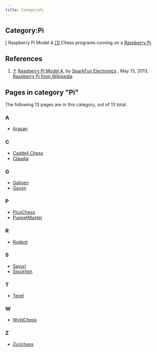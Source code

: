 ```yaml
---
title: CategoryPi
---
```

## Category:Pi



\[ Raspberry Pi Model A <a id="cite-note-1" href="#cite-ref-1">[1]</a>
Chess programs running on a [Raspberry Pi](Raspberry_Pi "Raspberry Pi").

## References

1. <a id="cite-ref-1" href="#cite-note-1">↑</a> [Raspberry Pi Model A](https://www.flickr.com/photos/sparkfun/8747111043/), by [SparkFun Electronics](https://www.flickr.com/people/41898857@N04) , May 13, 2013, [Raspberry Pi from Wikipedia](https://en.wikipedia.org/wiki/Raspberry_Pi)

## Pages in category "Pi"

The following 13 pages are in this category, out of 13 total.

### A

- [Arasan](Arasan "Arasan")

### C

- [Caddell Chess](Caddell_Chess "Caddell Chess")
- [Claudia](Claudia "Claudia")

### G

- [Galjoen](Galjoen "Galjoen")
- [Gavon](Gavon "Gavon")

### P

- [PicoChess](PicoChess "PicoChess")
- [PuppetMaster](PuppetMaster "PuppetMaster")

### R

- [Rodent](Rodent "Rodent")

### S

- [Sayuri](Sayuri "Sayuri")
- [Stockfish](Stockfish "Stockfish")

### T

- [Texel](Texel "Texel")

### W

- [WyldChess](WyldChess "WyldChess")

### Z

- [Zurichess](Zurichess "Zurichess")

